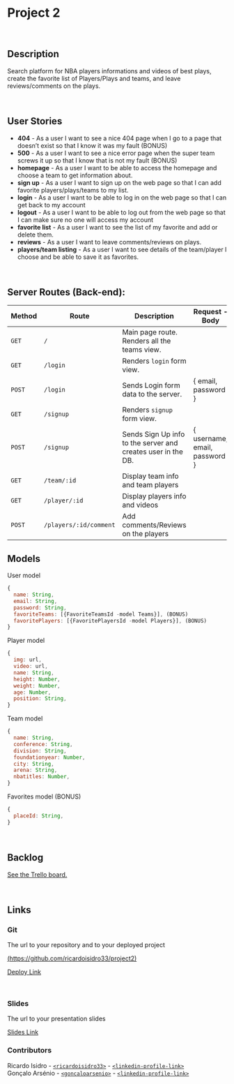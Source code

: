 # Project 2

<br>



## Description
Search platform for NBA players informations and videos of best plays, create the favorite list of Players/Plays and teams, and leave reviews/comments on the plays.



<br>

## User Stories

- **404** - As a user I want to see a nice 404 page when I go to a page that doesn’t exist so that I know it was my fault (BONUS)
- **500** - As a user I want to see a nice error page when the super team screws it up so that I know that is not my fault (BONUS)
- **homepage** - As a user I want to be able to access the homepage and choose a team to get information about.
- **sign up** - As a user I want to sign up on the web page so that I can add favorite players/plays/teams to my list.
- **login** - As a user I want to be able to log in on the web page so that I can get back to my account
- **logout** - As a user I want to be able to log out from the web page so that I can make sure no one will access my account
- **favorite list** - As a user I want to see the list of my favorite and add or delete them.
- **reviews** - As a user I want to leave comments/reviews on plays.
- **players/team listing** - As a user I want to see details of the team/player I choose and be able to save it as favorites.



<br>



## Server Routes (Back-end):



| **Method** | **Route**                          | **Description**                                              | Request  - Body                                          |
| ---------- | ---------------------------------- | ------------------------------------------------------------ | -------------------------------------------------------- |
| `GET`      | `/`                                | Main page route.  Renders all the teams view.                |                                                          |
| `GET`      | `/login`                           | Renders `login` form view.                                   |                                                          |
| `POST`     | `/login`                           | Sends Login form data to the server.                         | { email, password }                                      |
| `GET`      | `/signup`                          | Renders `signup` form view.                                  |                                                          |
| `POST`     | `/signup`                          | Sends Sign Up info to the server and creates user in the DB. | { username, email, password  }                           |
| `GET`      | `/team/:id`                        | Display team info and team players                           |                                                          |
| `GET`      | `/player/:id`                      | Display players info and videos                              |                                                          |
| `POST`     | `/players/:id/comment`             | Add comments/Reviews on the players                          |                                                          |







## Models

User model

```javascript
{
  name: String,
  email: String,
  password: String,
  favoriteTeams: [{FavoriteTeamsId -model Teams}], (BONUS)
  favoritePlayers: [{FavoritePlayersId -model Players}], (BONUS)
}

```

Player model

```javascript
{
  img: url,
  video: url,
  name: String,
  height: Number,
  weight: Number,
  age: Number,
  position: String,
}

```

Team model

```javascript
{
  name: String,
  conference: String,
  division: String,
  foundationyear: Number,
  city: String,
  arena: String,
  nbatitles: Number,
}

```



Favorites model (BONUS)

```javascript
{
  placeId: String,
}

```



<br>




## Backlog

[See the Trello board.](https://trello.com/b/Ni3giVKf/ironhackproject)



<br>



## Links



### Git

The url to your repository and to your deployed project

[(https://github.com/ricardoisidro33/project2)]()

[Deploy Link]()



<br>



### Slides

The url to your presentation slides

[Slides Link](https://docs.google.com/presentation/d/1P5FIi0vHZBUcgUtmt1M4_lLCO5dwdJ4UOgtJa4ehGfk/edit?usp=sharing)

### Contributors
Ricardo Isidro - [`<ricardoisidro33>`](https://github.com/ricardoisidro33) - [`<linkedin-profile-link>`](https://www.linkedin.com/in/ricardoisidro/)
<br>
Gonçalo Arsénio - [`<goncaloarsenio>`](https://github.com/goncaloarsenio) - [`<linkedin-profile-link>`](https://www.linkedin.com/in/goncalo-arsenio-/)
